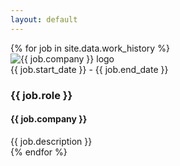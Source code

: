 ```yaml
---
layout: default
---
```


<div class="timeline">
  {% for job in site.data.work_history %}
  <div class="timeline-item" id="job-{{job.id}}">
    <div class="timeline-date">
      <img src="{{ job.logo }}" alt="{{ job.company }} logo" class="company-logo">
    </div>
    <div class="timeline-content">
      <div class="details">
        <span>{{ job.start_date }}</span> - <span>{{ job.end_date }}</span>
        <h3>{{ job.role }}</h3>
        <h4>{{ job.company }}</h4>
      </div>
    </div>
  </div>
  <div class="further-details" id="job-{{job.id}}">
    {{ job.description }}
  </div>
  {% endfor %}
</div>

<script>
  const timelineItems = document.querySelectorAll('.timeline-item');
const furtherDetails = document.querySelectorAll('.further-details');

let activeItem = null;

timelineItems.forEach((item) => {
  item.addEventListener('click', () => {
    // If the clicked item is the same as the active one, reset everything
    if (activeItem === item.id) {
      activeItem = null; // Clear the active item
      furtherDetails.forEach((otherItem) => {
        otherItem.classList.remove('show'); // Hide the further details
        otherItem.style.opacity = '0'; // Fade out
        otherItem.style.visibility = 'hidden'; // Hide element
      });

      timelineItems.forEach((otherItem) => {
        otherItem.style.opacity = '1'; // Reset opacity of all timeline items
      });
    } else {
      // If the clicked item is different, set it as active and show its details
      activeItem = item.id;

      furtherDetails.forEach((otherItem) => {
        if (otherItem.id !== item.id) {
          otherItem.classList.remove('show'); // Hide details of other items
          otherItem.style.opacity = '0'; // Fade out
          otherItem.style.visibility = 'hidden'; // Hide element
        } else {
          otherItem.classList.add('show'); // Show the clicked item's details
          otherItem.style.opacity = '1'; // Ensure it's visible
          otherItem.style.visibility = 'visible'; // Make it visible
        }
      });

      timelineItems.forEach((otherItem) => {
        if (otherItem.id !== item.id) {
          otherItem.style.opacity = '0.35'; // Dim other items
        } else {
          otherItem.style.opacity = '1'; // Keep the clicked item at full opacity
        }
      });
    }
  });
});

</script>